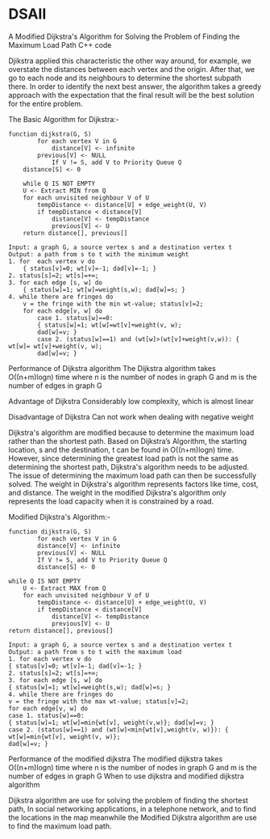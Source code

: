 # DSAII
A Modified Dijkstra's Algorithm for Solving the Problem of Finding the Maximum Load Path C++ code

Djikstra applied this characteristic the other way around, for example, we overstate the distances between each vertex and the origin. After that, we go to each node and its neighbours to determine the shortest subpath there. In order to identify the next best answer, the algorithm takes a greedy approach with the expectation that the final result will be the best solution for the entire problem.

The Basic Algorithm for Dijkstra:-

	function dijkstra(G, S)
    		for each vertex V in G
        		distance[V] <- infinite
       	 	previous[V] <- NULL
        		If V != S, add V to Priority Queue Q
   		distance[S] <- 0
	
    	while Q IS NOT EMPTY
        U <- Extract MIN from Q
        for each unvisited neighbour V of U
            tempDistance <- distance[U] + edge_weight(U, V)
            if tempDistance < distance[V]
                distance[V] <- tempDistance
                previous[V] <- U
    	return distance[], previous[]

    Input: a graph G, a source vertex s and a destination vertex t
	Output: a path from s to t with the minimum weight 
	1. for 	each vertex v do
		{ status[v]=0; wt[v]=-1; dad[v]=-1; } 
	2. status[s]=2; wt[s]=+∞;
	3. for each edge [s, w] do
		{ status[w]=1; wt[w]=weight(s,w); dad[w]=s; }
	4. while there are fringes do
		v = the fringe with the min wt-value; status[v]=2;
		for each edge[v, w] do
			case 1. status[w]==0:
			{ status[w]=1; wt[w]=wt[v]+weight(v, w);
			dad[w]=v; }
			case 2. (status[w]==1) and (wt[w]>(wt[v]+weight(v,w)): { wt[w]= wt[v]+weight(v, w);
			dad[w]=v; }
    
Performance of Dijkstra algorithm
The Dijkstra algorithm takes O((n+m)logn) time where n is the number of nodes in graph G and m is the number of edges in graph G

Advantage of Dijkstra
Considerably low complexity, which is almost linear

Disadvantage of Dijkstra
Can not work when dealing with negative weight

Dijkstra's algorithm are modified because to determine the maximum load rather than the shortest path. Based on Dijkstra’s Algorithm, the starting location, s and the destination, t can be found in O((n+m)logn) time. However, since determining the greatest load path is not the same as determining the shortest path, Dijkstra's algorithm needs to be adjusted. The issue of determining the maximum load path can then be successfully solved. The weight in Dijkstra's algorithm represents factors like time, cost, and distance. The weight in the modified Dijkstra's algorithm only represents the load capacity when it is constrained by a road.

Modified Dijkstra's Algorithm:-

	function dijkstra(G, S)
    		for each vertex V in G
        	distance[V] <- infinite
        	previous[V] <- NULL
        	If V != S, add V to Priority Queue Q
    		distance[S] <- 0
	
   	while Q IS NOT EMPTY
        U <- Extract MAX from Q
        for each unvisited neighbour V of U
            tempDistance <- distance[U] + edge_weight(U, V)
            if tempDistance < distance[V]
                distance[V] <- tempDistance
                previous[V] <- U
   	return distance[], previous[]

    Input: a graph G, a source vertex s and a destination vertex t
	Output: a path from s to t with the maximum load 
	1. for each vertex v do
	{ status[v]=0; wt[v]=-1; dad[v]=-1; } 
	2. status[s]=2; wt[s]=+∞;
	3. for each edge [s, w] do
	{ status[w]=1; wt[w]=weight(s,w); dad[w]=s; } 
	4. while there are fringes do
	v = the fringe with the max wt-value; status[v]=2;
	for each edge[v, w] do
	case 1. status[w]==0:
	{ status[w]=1; wt[w]=min{wt[v], weight(v,w)}; dad[w]=v; }
	case 2. (status[w]==1) and (wt[w]<min{wt[v],weight(v, w)}): { wt[w]=min{wt[v], weight(v, w)};
	dad[w]=v; }

Performance of the modified dijkstra
The modified dijkstra takes O((n+m)logn) time where n is the number of nodes in graph G and m is the number of edges in graph G
When to use dijkstra and modified dijkstra algorithm

Dijkstra algorithm are use for solving the problem of finding the shortest path, In social networking applications, in a telephone network, and to find the locations in the map meanwhile the Modified Dijkstra algorithm are use to find the maximum load path.


    
    
